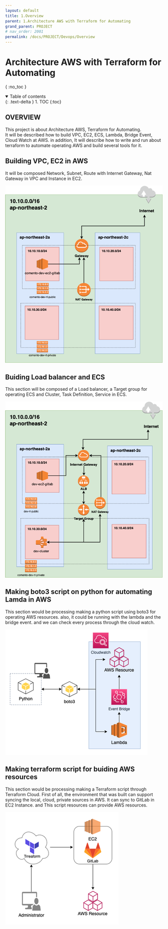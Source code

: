 ```yaml
---
layout: default
title: 1.Overview
parent: 1.Architecture AWS with Terraform for Automating
grand_parent: PROJECT
# nav_order: 2001
permalink: /docs/PROJECT/Devops/Overview
---
```

# Architecture AWS with Terraform for Automating
{ :no_toc }

<details open markdown="block">  
  <summary>
    Table of contents
  </summary>
  {: .text-delta }
1. TOC  
{:toc}
</details>

## OVERVIEW  
This project is about Architecture AWS, Terraform for Automating.  
It will be described how to build VPC, EC2, ECS, Lambda, Bridge Event, Cloud Watch at AWS. in addition, It will describe how to write and run about terraform to automate operating AWS and build several tools for it.  

## Building VPC, EC2 in AWS  
It will be composed Network, Subnet, Route with Internet Gateway, Nat Gateway in VPC and Instance in EC2.  

![1](/docs/PROJECT/Devops/Overview/1.png)  

## Buiding Load balancer and ECS  
This section will be composed of a Load balancer, a Target group for operating ECS and Cluster, Task Definition, Service in ECS.  

![2](/docs/PROJECT/Devops/Overview/2.png)

## Making boto3 script on python for automating Lamda in AWS  
This section would be processing making a python script using boto3 for operating AWS resources. also, it could be running with the lambda and the bridge event. and we can check every process through the cloud watch.  

![3](/docs/PROJECT/Devops/Overview/3.png)  

## Making terraform script for buiding AWS resources  
This section would be processing making a Terraform script through Terraform Cloud. First of all, the environment that was built can support syncing the local, cloud, private sources in AWS. It can sync to GitLab in EC2 Instance. and This script resources can provide AWS resources.  

![4](/docs/PROJECT/Devops/Overview/4.png)
